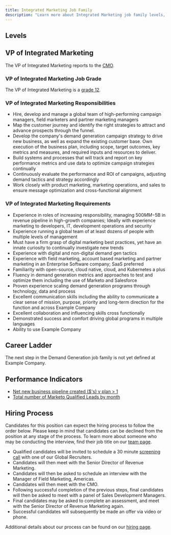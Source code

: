 ```yaml
---
title: Integrated Marketing Job Family
description: "Learn more about Integrated Marketing job family levels, roles and responsibilities."
---
```


## Levels

## VP of Integrated Marketing

The VP of Integrated Marketing reports to the [CMO](/job-families/marketing/chief-marketing-officer/).

### VP of Integrated Marketing Job Grade

The VP of Integrated Marketing is a [grade 12](/handbook/total-rewards/compensation/compensation-calculator/#example_company-job-grades).

### VP of Integrated Marketing Responsibilities

- Hire, develop and manage a global team of high-performing campaign managers, field marketers and partner marketing managers
- Map the customer journey and identify the right strategies to attract and advance prospects through the funnel.
- Develop the company's demand generation campaign strategy to drive new business, as well as expand the existing customer base. Own execution of the business plan, including scope, target outcomes, key metrics and measures, and required inputs and resources to deliver.
- Build systems and processes that will track and report on key performance metrics and use data to optimize campaign strategies continually
- Continuously evaluate the performance and ROI of campaigns, adjusting demand tactics and strategy accordingly
- Work closely with product marketing, marketing operations, and sales to ensure message optimization and cross-functional alignment

### VP of Integrated Marketing Requirements

- Experience in roles of increasing responsibility, managing $500MM-$5B in revenue pipeline in high-growth companies; Ideally with experience marketing to developers, IT, development operations and security
- Experience running a global team of at least dozens of people with multiple levels of management
- Must have a firm grasp of digital marketing best practices, yet have an innate curiosity to continually investigate new trends
- Experience with digital and non-digital demand gen tactics
- Experience with field marketing, account based marketing and partner marketing in an Enterprise Software company; SaaS preferred
- Familiarity with open-source, cloud native, cloud, and Kubernetes a plus
- Fluency in demand generation metrics and approaches to test and optimize them including the use of Marketo and Salesforce
- Proven experience scaling demand generation programs through technology, data and process
- Excellent communication skills including the ability to communicate a clear sense of mission, purpose, priority and long-term direction for the function and across Example Company
- Excellent collaboration and influencing skills cross functionally
- Demonstrated success and comfort driving global programs in multiple languages
- Ability to use Example Company

## Career Ladder

The next step in the Demand Generation job family is not yet defined at Example Company.

## Performance Indicators

- [Net new business pipeline created ($'s) v plan > 1](/handbook/marketing/revenue-marketing/#revenue-marketing-kpi-definitions)
- [Total number of  Marketo Qualified Leads by month](/handbook/marketing/revenue-marketing/#revenue-marketing-kpi-definitions)

## Hiring Process

Candidates for this position can expect the hiring process to follow the order below. Please keep in mind that candidates can be declined from the position at any stage of the process. To learn more about someone who may be conducting the interview, find their job title on our [team page](/handbook/company/team/).

- Qualified candidates will be invited to schedule a 30 minute [screening call](/handbook/hiring/interviewing/#screening-call) with one of our Global Recruiters.
- Candidates will then meet with the Senior Director of Revenue Marketing.
- Candidates will then be asked to schedule an interview with the Manager of Field Marketing, Americas.
- Candidates will then meet with the CMO.
- Following successful completion of the previous steps, final candidates will then be asked to meet with a panel of Sales Development Managers.
- Final candidates may be asked to complete an assessment, and meet with the Senior Director of Revenue Marketing again.
- Successful candidates will subsequently be made an offer via video or phone.

Additional details about our process can be found on our [hiring page](/handbook/hiring/).
